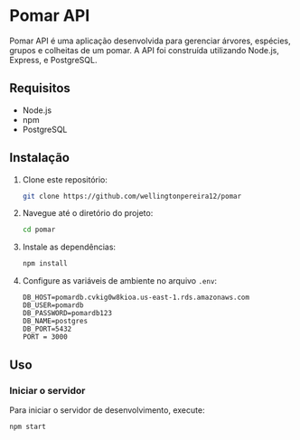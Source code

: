 # Pomar API

Pomar API é uma aplicação desenvolvida para gerenciar árvores, espécies, grupos e colheitas de um pomar. A API foi construída utilizando Node.js, Express, e PostgreSQL.

## Requisitos

- Node.js
- npm
- PostgreSQL

## Instalação

1. Clone este repositório:
    ```bash
    git clone https://github.com/wellingtonpereira12/pomar
    ```

2. Navegue até o diretório do projeto:
    ```bash
    cd pomar
    ```

3. Instale as dependências:
    ```bash
    npm install
    ```

4. Configure as variáveis de ambiente no arquivo `.env`:
    ```plaintext
    DB_HOST=pomardb.cvkig0w8kioa.us-east-1.rds.amazonaws.com
    DB_USER=pomardb
    DB_PASSWORD=pomardb123
    DB_NAME=postgres
    DB_PORT=5432
    PORT = 3000
    ```

## Uso

### Iniciar o servidor

Para iniciar o servidor de desenvolvimento, execute:

```bash
npm start

